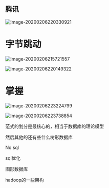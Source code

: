 ## 腾讯

![image-20200206220330921](C:\Users\YAOXL\AppData\Roaming\Typora\typora-user-images\image-20200206220330921.png)

# 字节跳动

![image-20200206215721557](C:\Users\YAOXL\AppData\Roaming\Typora\typora-user-images\image-20200206215721557.png)

![image-20200206220149322](C:\Users\YAOXL\AppData\Roaming\Typora\typora-user-images\image-20200206220149322.png)

# 掌握

![image-20200206223224799](C:\Users\YAOXL\AppData\Roaming\Typora\typora-user-images\image-20200206223224799.png)

![image-20200206223738854](C:\Users\YAOXL\AppData\Roaming\Typora\typora-user-images\image-20200206223738854.png)

 



范式的划分是最核心的，相当于数据库的理论模型

然后其他的还有些什么树形数据库

No sql

sql优化

图形数据库


hadoop的一些架构